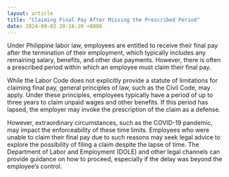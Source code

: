 ```yaml
---
layout: article
title: "Claiming Final Pay After Missing the Prescribed Period"
date: 2024-09-02 20:18:20 +0800
---
```


<p>Under Philippine labor law, employees are entitled to receive their final pay after the termination of their employment, which typically includes any remaining salary, benefits, and other due payments. However, there is often a prescribed period within which an employee must claim their final pay.</p><p>While the Labor Code does not explicitly provide a statute of limitations for claiming final pay, general principles of law, such as the Civil Code, may apply. Under these principles, employees typically have a period of up to three years to claim unpaid wages and other benefits. If this period has lapsed, the employer may invoke the prescription of the claim as a defense.</p><p>However, extraordinary circumstances, such as the COVID-19 pandemic, may impact the enforceability of these time limits. Employees who were unable to claim their final pay due to such reasons may seek legal advice to explore the possibility of filing a claim despite the lapse of time. The Department of Labor and Employment (DOLE) and other legal channels can provide guidance on how to proceed, especially if the delay was beyond the employee’s control.</p>